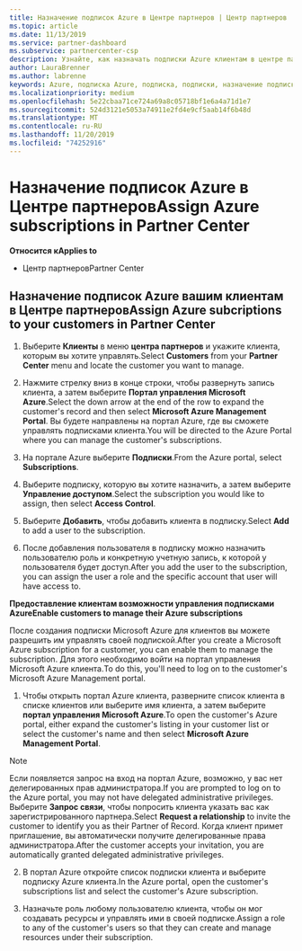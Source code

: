 ```yaml
---
title: Назначение подписок Azure в Центре партнеров | Центр партнеров
ms.topic: article
ms.date: 11/13/2019
ms.service: partner-dashboard
ms.subservice: partnercenter-csp
description: Узнайте, как назначать подписки Azure клиентам в центре партнеров и как разрешить клиентам управлять собственными подписками.
author: LauraBrenner
ms.author: labrenne
keywords: Azure, подписка Azure, подписка, подписки, назначение подписки, управление подпиской Azure
ms.localizationpriority: medium
ms.openlocfilehash: 5e22cbaa71ce724a69a8c05718bf1e6a4a71d1e7
ms.sourcegitcommit: 524d3121e5053a74911e2fd4e9cf5aab14f6b48d
ms.translationtype: MT
ms.contentlocale: ru-RU
ms.lasthandoff: 11/20/2019
ms.locfileid: "74252916"
---
```

# <a name="assign-azure-subscriptions-in-partner-center"></a><span data-ttu-id="5aab2-104">Назначение подписок Azure в Центре партнеров</span><span class="sxs-lookup"><span data-stu-id="5aab2-104">Assign Azure subscriptions in Partner Center</span></span>

<span data-ttu-id="5aab2-105">**Относится к**</span><span class="sxs-lookup"><span data-stu-id="5aab2-105">**Applies to**</span></span>

-  <span data-ttu-id="5aab2-106">Центр партнеров</span><span class="sxs-lookup"><span data-stu-id="5aab2-106">Partner Center</span></span>
 
## <a name="assign-azure-subcriptions-to-your-customers-in-partner-center"></a><span data-ttu-id="5aab2-107">Назначение подписок Azure вашим клиентам в Центре партнеров</span><span class="sxs-lookup"><span data-stu-id="5aab2-107">Assign Azure subcriptions to your customers in Partner Center</span></span>

1. <span data-ttu-id="5aab2-108">Выберите **Клиенты** в меню **центра партнеров** и укажите клиента, которым вы хотите управлять.</span><span class="sxs-lookup"><span data-stu-id="5aab2-108">Select **Customers** from your **Partner Center** menu and locate the customer you want to manage.</span></span>

2.  <span data-ttu-id="5aab2-109">Нажмите стрелку вниз в конце строки, чтобы развернуть запись клиента, а затем выберите **Портал управления Microsoft Azure**.</span><span class="sxs-lookup"><span data-stu-id="5aab2-109">Select the down arrow at the end of the row to expand the customer's record and then select **Microsoft Azure Management Portal**.</span></span> <span data-ttu-id="5aab2-110">Вы будете направлены на портал Azure, где вы сможете управлять подписками клиента.</span><span class="sxs-lookup"><span data-stu-id="5aab2-110">You will be directed to the Azure Portal where you can manage the customer's subscriptions.</span></span> 

4. <span data-ttu-id="5aab2-111">На портале Azure выберите **Подписки**.</span><span class="sxs-lookup"><span data-stu-id="5aab2-111">From the Azure portal, select **Subscriptions**.</span></span>

5. <span data-ttu-id="5aab2-112">Выберите подписку, которую вы хотите назначить, а затем выберите **Управление доступом**.</span><span class="sxs-lookup"><span data-stu-id="5aab2-112">Select the subscription you would like to assign, then select **Access Control**.</span></span>

6. <span data-ttu-id="5aab2-113">Выберите **Добавить**, чтобы добавить клиента в подписку.</span><span class="sxs-lookup"><span data-stu-id="5aab2-113">Select **Add** to add a user to the subscription.</span></span> 

7. <span data-ttu-id="5aab2-114">После добавления пользователя в подписку можно назначить пользователю роль и конкретную учетную запись, к которой у пользователя будет доступ.</span><span class="sxs-lookup"><span data-stu-id="5aab2-114">After you add the user to the subscription, you can assign the user a role and the specific account that user will have access to.</span></span> 

<span data-ttu-id="5aab2-115">**Предоставление клиентам возможности управления подписками Azure**</span><span class="sxs-lookup"><span data-stu-id="5aab2-115">**Enable customers to manage their Azure subscriptions**</span></span>

<span data-ttu-id="5aab2-116">После создания подписки Microsoft Azure для клиентов вы можете разрешить им управлять своей подпиской.</span><span class="sxs-lookup"><span data-stu-id="5aab2-116">After you create a Microsoft Azure subscription for a customer, you can enable them to manage the subscription.</span></span> <span data-ttu-id="5aab2-117">Для этого необходимо войти на портал управления Microsoft Azure клиента.</span><span class="sxs-lookup"><span data-stu-id="5aab2-117">To do this, you'll need to log on to the customer's Microsoft Azure Management portal.</span></span> 

1.  <span data-ttu-id="5aab2-118">Чтобы открыть портал Azure клиента, разверните список клиента в списке клиентов или выберите имя клиента, а затем выберите **портал управления Microsoft Azure**.</span><span class="sxs-lookup"><span data-stu-id="5aab2-118">To open the customer's Azure portal, either expand the customer's listing in your customer list or select the customer's name and then select **Microsoft Azure Management Portal**.</span></span>
    
> [!NOTE]  
> <span data-ttu-id="5aab2-119">Если появляется запрос на вход на портал Azure, возможно, у вас нет делегированных прав администратора.</span><span class="sxs-lookup"><span data-stu-id="5aab2-119">If you are prompted to log on to the Azure portal, you may not have delegated administrative privileges.</span></span> <span data-ttu-id="5aab2-120">Выберите **Запрос связи**, чтобы попросить клиента указать вас как зарегистрированного партнера.</span><span class="sxs-lookup"><span data-stu-id="5aab2-120">Select **Request a relationship** to invite the customer to identify you as their Partner of Record.</span></span> <span data-ttu-id="5aab2-121">Когда клиент примет приглашение, вы автоматически получите делегированные права администратора.</span><span class="sxs-lookup"><span data-stu-id="5aab2-121">After the customer accepts your invitation, you are automatically granted delegated administrative privileges.</span></span> 

2.  <span data-ttu-id="5aab2-122">В портал Azure откройте список подписки клиента и выберите подписку Azure клиента.</span><span class="sxs-lookup"><span data-stu-id="5aab2-122">In the Azure portal, open the customer's subscriptions list and select the customer's Azure subscription.</span></span>

3.  <span data-ttu-id="5aab2-123">Назначьте роль любому пользователю клиента, чтобы он мог создавать ресурсы и управлять ими в своей подписке.</span><span class="sxs-lookup"><span data-stu-id="5aab2-123">Assign a role to any of the customer's users so that they can create and manage resources under their subscription.</span></span>


